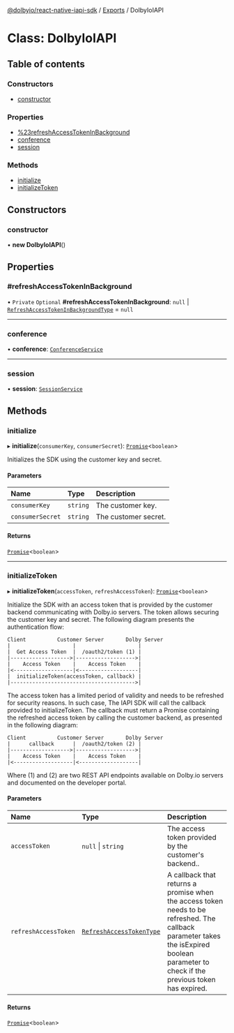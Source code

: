 [@dolbyio/react-native-iapi-sdk](../README.md) / [Exports](../modules.md) / DolbyIoIAPI

# Class: DolbyIoIAPI

## Table of contents

### Constructors

- [constructor](DolbyIoIAPI.md#constructor)

### Properties

- [%23refreshAccessTokenInBackground](DolbyIoIAPI.md##refreshaccesstokeninbackground)
- [conference](DolbyIoIAPI.md#conference)
- [session](DolbyIoIAPI.md#session)

### Methods

- [initialize](DolbyIoIAPI.md#initialize)
- [initializeToken](DolbyIoIAPI.md#initializetoken)

## Constructors

### constructor

• **new DolbyIoIAPI**()

## Properties

### #refreshAccessTokenInBackground

• `Private` `Optional` **#refreshAccessTokenInBackground**: ``null`` \| [`RefreshAccessTokenInBackgroundType`](../modules/_internal_.md#refreshaccesstokeninbackgroundtype) = `null`

___

### conference

• **conference**: [`ConferenceService`](_internal_.ConferenceService.md)

___

### session

• **session**: [`SessionService`](_internal_.SessionService.md)

## Methods

### initialize

▸ **initialize**(`consumerKey`, `consumerSecret`): [`Promise`](../modules/_internal_.md#promise)<`boolean`\>

Initializes the SDK using the customer key and secret.

#### Parameters

| Name | Type | Description |
| :------ | :------ | :------ |
| `consumerKey` | `string` | The customer key. |
| `consumerSecret` | `string` | The customer secret. |

#### Returns

[`Promise`](../modules/_internal_.md#promise)<`boolean`\>

___

### initializeToken

▸ **initializeToken**(`accessToken`, `refreshAccessToken`): [`Promise`](../modules/_internal_.md#promise)<`boolean`\>

Initialize the SDK with an access token that is provided by the customer backend communicating with Dolby.io servers. The token allows securing the customer key and secret.
The following diagram presents the authentication flow:
```
Client          Customer Server       Dolby Server
|                    |                    |
|  Get Access Token  |  /oauth2/token (1) |
|------------------->|------------------->|
|    Access Token    |    Access Token    |
|<-------------------|<-------------------|
|  initializeToken(accessToken, callback) |
|---------------------------------------->|
```
The access token has a limited period of validity and needs to be refreshed for security reasons. In such case,
The IAPI SDK will call the callback provided to initializeToken. The callback must return a Promise
containing the refreshed access token by calling the customer backend, as presented in the following diagram:

```
Client          Customer Server       Dolby Server
|      callback      |  /oauth2/token (2) |
|------------------->|------------------->|
|    Access Token    |    Access Token    |
|<-------------------|<-------------------|
```
Where (1) and (2) are two REST API endpoints available on Dolby.io servers and documented on the developer portal.

#### Parameters

| Name | Type | Description |
| :------ | :------ | :------ |
| `accessToken` | ``null`` \| `string` | The access token provided by the customer's backend.. |
| `refreshAccessToken` | [`RefreshAccessTokenType`](../modules/_internal_.md#refreshaccesstokentype) | A callback that returns a promise when the access token needs to be refreshed. The callback parameter takes the isExpired boolean parameter to check if the previous token has expired. |

#### Returns

[`Promise`](../modules/_internal_.md#promise)<`boolean`\>
